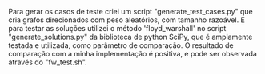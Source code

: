 Para gerar os casos de teste criei um script "generate_test_cases.py" que cria grafos direcionados com peso aleatórios, com tamanho razoável.
E para testar as soluções utilizei o método 'floyd_warshall' no script "generate_solutions.py" da biblioteca de python SciPy, que é amplamente testada e utilizada, como parâmetro de comparação.
O resultado de comparação com a minha implementação é positiva, e pode ser observada através do "fw_test.sh".
